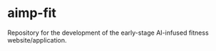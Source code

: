 # aimp-fit
Repository for the development of the early-stage AI-infused fitness website/application. 
